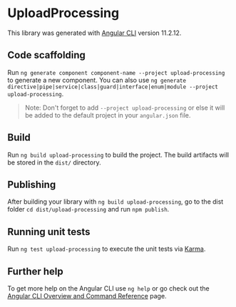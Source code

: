 # UploadProcessing

This library was generated with [Angular CLI](https://github.com/angular/angular-cli) version 11.2.12.

## Code scaffolding

Run `ng generate component component-name --project upload-processing` to generate a new component. You can also use `ng generate directive|pipe|service|class|guard|interface|enum|module --project upload-processing`.
> Note: Don't forget to add `--project upload-processing` or else it will be added to the default project in your `angular.json` file. 

## Build

Run `ng build upload-processing` to build the project. The build artifacts will be stored in the `dist/` directory.

## Publishing

After building your library with `ng build upload-processing`, go to the dist folder `cd dist/upload-processing` and run `npm publish`.

## Running unit tests

Run `ng test upload-processing` to execute the unit tests via [Karma](https://karma-runner.github.io).

## Further help

To get more help on the Angular CLI use `ng help` or go check out the [Angular CLI Overview and Command Reference](https://angular.io/cli) page.
